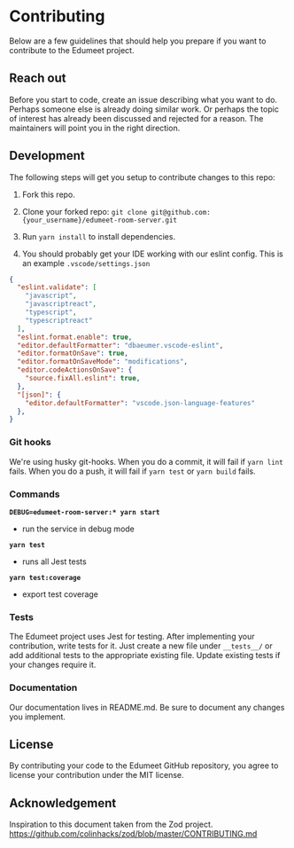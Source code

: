 # Contributing
Below are a few guidelines that should help you prepare if you want to contribute to the Edumeet project.

## Reach out

Before you start to code, create an issue describing what you want to do. Perhaps someone else is already doing similar work. Or perhaps the topic of interest has already been discussed and rejected for a reason. The maintainers will point you in the right direction.

## Development

The following steps will get you setup to contribute changes to this repo:

1. Fork this repo.

2. Clone your forked repo: `git clone git@github.com:{your_username}/edumeet-room-server.git`

3. Run `yarn install` to install dependencies.

4. You should probably get your IDE working with our eslint config. This is an example `.vscode/settings.json`

```json
{
  "eslint.validate": [
    "javascript",
    "javascriptreact",
    "typescript",
    "typescriptreact"
  ],
  "eslint.format.enable": true,
  "editor.defaultFormatter": "dbaeumer.vscode-eslint",
  "editor.formatOnSave": true,
  "editor.formatOnSaveMode": "modifications",
  "editor.codeActionsOnSave": {
    "source.fixAll.eslint": true,
  },
  "[json]": {
    "editor.defaultFormatter": "vscode.json-language-features"
  },
}
```
### Git hooks
We're using husky git-hooks. When you do a commit, it will fail if `yarn lint` fails. When you do a push, it will fail if `yarn test` or `yarn build` fails.

### Commands
**`DEBUG=edumeet-room-server:* yarn start`**

- run the service in debug mode

**`yarn test`**

- runs all Jest tests


**`yarn test:coverage`**

- export test coverage

### Tests

The Edumeet project uses Jest for testing. After implementing your contribution, write tests for it. Just create a new file under `__tests__/` or add additional tests to the appropriate existing file. Update existing tests if your changes require it.

### Documentation

Our documentation lives in README.md. Be sure to document any changes you implement.

## License

By contributing your code to the Edumeet GitHub repository, you agree to
license your contribution under the MIT license.

## Acknowledgement

Inspiration to this document taken from the Zod project.
https://github.com/colinhacks/zod/blob/master/CONTRIBUTING.md
